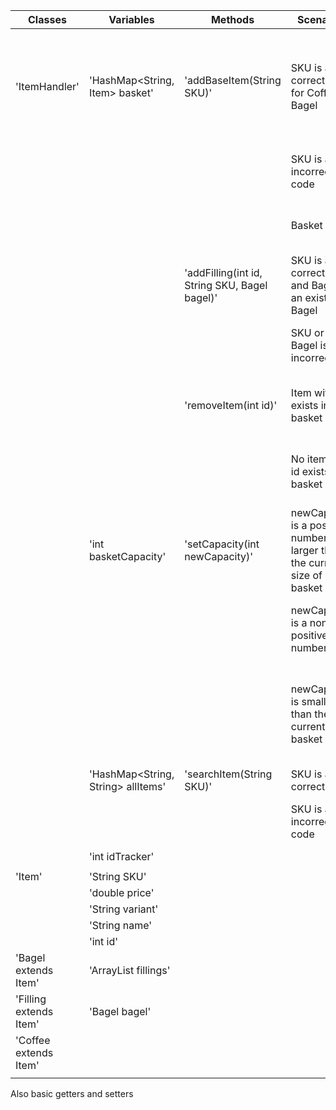 | Classes                | Variables                          | Methods                                       | Scenarios                                                               | Outcome                                                                                     |
|------------------------|------------------------------------|-----------------------------------------------|-------------------------------------------------------------------------|---------------------------------------------------------------------------------------------|
| 'ItemHandler'          | 'HashMap<String, Item> basket'     | 'addBaseItem(String SKU)'                     | SKU is a correct code for Coffee or Bagel                               | Add Item with that SKU to basket and print name, variant and price of the item. Return Item |
|                        |                                    |                                               | SKU is a incorrect code                                                 | Return null and print "No such item exists"                                                 |
|                        |                                    |                                               | Basket is full                                                          | Return null and print "Basket is full"                                                      |
|                        |                                    | 'addFilling(int id, String SKU, Bagel bagel)' | SKU is a correct code and Bagel is an existing Bagel                    | Add filling to Bagels fillings. Return Filling                                              |
|                        |                                    |                                               | SKU or Bagel is incorrect                                               | Return null and print "No suck item exists"                                                 |
|                        |                                    | 'removeItem(int id)'                          | Item with id exists in basket                                           | Remove one of these items from basket. Return true                                          |
|                        |                                    |                                               | No item with id exists in basket                                        | Return false and print "No such item exists in basket"                                      |
|                        | 'int basketCapacity'               | 'setCapacity(int newCapacity)'                | newCapacity is a positive number larger than the current size of basket | Return true and set capacity to newCapacity                                                 |
|                        |                                    |                                               | newCapacity is a non-positive number                                    | Return false and print "Capacity must be positive"                                          |
|                        |                                    |                                               | newCapacity is smaller than the current basket size                     | Return false and print "Capacity cant be smaller than the current size of the basket"       |
|                        | 'HashMap<String, String> allItems' | 'searchItem(String SKU)'                      | SKU is a correct code                                                   | Return Item                                                                                 |
|                        |                                    |                                               | SKU is a incorrect code                                                 | Return null and print "No such item exists"                                                 |
|                        | 'int idTracker'                    |                                               |                                                                         |                                                                                             |
|                        |                                    |                                               |                                                                         |                                                                                             |
| 'Item'                 | 'String SKU'                       |                                               |                                                                         |                                                                                             |
|                        | 'double price'                     |                                               |                                                                         |                                                                                             |
|                        | 'String variant'                   |                                               |                                                                         |                                                                                             |
|                        | 'String name'                      |                                               |                                                                         |                                                                                             |
|                        | 'int id'                           |                                               |                                                                         |                                                                                             |
| 'Bagel extends Item'   | 'ArrayList<Filling> fillings'      |                                               |                                                                         |                                                                                             |
| 'Filling extends Item' | 'Bagel bagel'                      |                                               |                                                                         |                                                                                             |
| 'Coffee extends Item'  |                                    |                                               |                                                                         |                                                                                             |
|                        |                                    |                                               |                                                                         |                                                                                             |

Also basic getters and setters